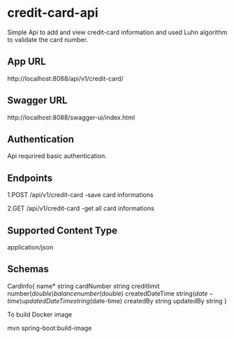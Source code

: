 # credit-card-api

Simple Api to add and view credit-card information and used Luhn algorithm to validate the card number.

App URL
-------

http://localhost:8088/api/v1/credit-card/

Swagger URL
-----------

http://localhost:8088/swagger-ui/index.html

Authentication
---------------

Api requrired basic authentication.

Endpoints 
---------

1.POST   /api/v1/credit-card -save card informations

2.GET   /api/v1/credit-card -get all card informations

Supported Content Type
----------------------

application/json

Schemas
---------

CardInfo{ name* string cardNumber string creditlimit number($double) balance number($double) createdDateTime string($date-time) updatedDateTime string($date-time) createdBy string updatedBy string }

To build Docker image

mvn spring-boot:build-image
